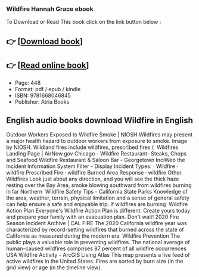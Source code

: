 ### Wildfire Hannah Grace ebook

To Download or Read This book click on the link button below :

## 👉  [**[Download book](http://filesbooks.info/download.php?group=book&from=github.com&id=683365&lnk=1061 "Download book")**]

## 👉  [**[Read online book](http://filesbooks.info/download.php?group=book&from=github.com&id=683365&lnk=1061 "Read online book")**]


* Page: 448
* Format: pdf / epub / kindle
* ISBN: 9781668046845
* Publisher: Atria Books



## English audio books download Wildfire in English



 Outdoor Workers Exposed to Wildfire Smoke | NIOSH Wildfires may present a major health hazard to outdoor workers from exposure to smoke. Image by NIOSH. Wildland fires include wildfires, prescribed fires ( 
 Wildfires Landing Page | AirNow.gov 
 Chicago - Wildfire Restaurant- Steaks, Chops and Seafood 
 Wildfire Restaurant &amp; Saloon Bar - Georgetown 
 InciWeb the Incident Information System Filter - Display Incident Types: · Wildfire · wildfire Prescribed Fire · wildfire Burned Area Response · wildfire Other.
 Wildfires Look just about any direction, and you will see the thick haze resting over the Bay Area, smoke blowing southward from wildfires burning in far Northern 
 Wildfire Safety Tips - California State Parks Knowledge of the area, weather, terrain, physical limitation and a sense of general safety can help ensure a safe and enjoyable trip. If wildfires are burning 
 Wildfire Action Plan Everyone&#039;s Wildfire Action Plan is different. Create yours today and prepare your family with an evacuation plan. Don&#039;t wait!
 2020 Fire Season Incident Archive | CAL FIRE The 2020 California wildfire year was characterized by record-setting wildfires that burned across the state of California as measured during the modern era 
 Wildfire Prevention The public plays a valuable role in preventing wildfires. The national average of human-caused wildfires comprises 87 percent of all wildfire occurrences 
 USA Wildfire Activity - ArcGIS Living Atlas This map presents a live feed of active wildfires in the United States. Fires are sorted by burn size (in the grid view) or age (in the timeline view).





